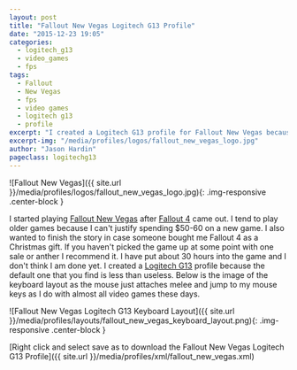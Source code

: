 ```yaml
---
layout: post
title: "Fallout New Vegas Logitech G13 Profile"
date: "2015-12-23 19:05"
categories:
  - logitech_g13
  - video_games
  - fps
tags:
  - Fallout
  - New Vegas
  - fps
  - video games
  - logitech g13
  - profile
excerpt: "I created a Logitech G13 profile for Fallout New Vegas because the default one wasn't very good."
excerpt-img: "/media/profiles/logos/fallout_new_vegas_logo.jpg"
author: "Jason Hardin"
pageclass: logitechg13
---
```

![Fallout New Vegas]({{ site.url }}/media/profiles/logos/fallout_new_vegas_logo.jpg){: .img-responsive .center-block }

I started playing [Fallout New Vegas](http://store.steampowered.com/agecheck/app/22380/) after [Fallout 4](https://www.fallout4.com/) came out. I tend to play older games because I can't justify spending $50-60 on a new game. I also wanted to finish the story in case someone bought me Fallout 4 as a Christmas gift. If you haven't picked the game up at some point with one sale or anther I recommend it. I have put about 30 hours into the game and I don't think I am done yet. I created a  [Logitech G13](http://gaming.logitech.com/en-us/product/g13-advanced-gameboard) profile because the default one that you find is less than useless. Below is the image of the keyboard layout as the mouse just attaches melee and jump to my mouse keys as I do with almost all video games these days.

![Fallout New Vegas Logitech G13 Keyboard Layout]({{ site.url }}/media/profiles/layouts/fallout_new_vegas_keyboard_layout.png){: .img-responsive .center-block }

[Right click and select save as to download the Fallout New Vegas Logitech G13 Profile]({{ site.url }}/media/profiles/xml/fallout_new_vegas.xml)
